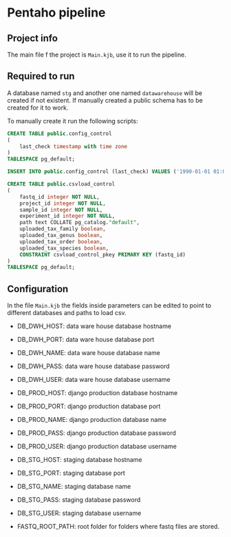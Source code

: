 # Pentaho pipeline

## Project info

The main file f the project is `Main.kjb`, use it to run the pipeline.

## Required to run

A database named `stg` and another one named `datawarehouse` will be created if not existent. If manually created a public schema has to be created for it to work.

To manually create it run the following scripts:

```sql
CREATE TABLE public.config_control
(
    last_check timestamp with time zone
)
TABLESPACE pg_default;

INSERT INTO public.config_control (last_check) VALUES ('1990-01-01 01:01:01-03');
```

```sql
CREATE TABLE public.csvload_control
(
    fastq_id integer NOT NULL,
    project_id integer NOT NULL,
    sample_id integer NOT NULL,
    experiment_id integer NOT NULL,
    path text COLLATE pg_catalog."default",
    uploaded_tax_family boolean,
    uploaded_tax_genus boolean,
    uploaded_tax_order boolean,
    uploaded_tax_species boolean,
    CONSTRAINT csvload_control_pkey PRIMARY KEY (fastq_id)
)
TABLESPACE pg_default;
```

## Configuration

In the file `Main.kjb` the fields inside parameters can be edited to point to different databases and paths to load csv.

- DB_DWH_HOST: data ware house database hostname
- DB_DWH_PORT: data ware house database port
- DB_DWH_NAME: data ware house database name
- DB_DWH_PASS: data ware house database password
- DB_DWH_USER: data ware house database username

- DB_PROD_HOST: django production database hostname
- DB_PROD_PORT: django production database port
- DB_PROD_NAME: django production database name
- DB_PROD_PASS: django production database password
- DB_PROD_USER: django production database username

- DB_STG_HOST: staging database hostname
- DB_STG_PORT: staging database port
- DB_STG_NAME: staging database name
- DB_STG_PASS: staging database password
- DB_STG_USER: staging database username

- FASTQ_ROOT_PATH: root folder for folders where fastq files are stored.
